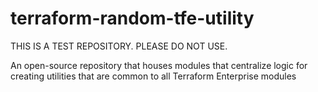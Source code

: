 # terraform-random-tfe-utility

THIS IS A TEST REPOSITORY. PLEASE DO NOT USE.

An open-source repository that houses modules that centralize logic for creating utilities that are common to all Terraform Enterprise modules
